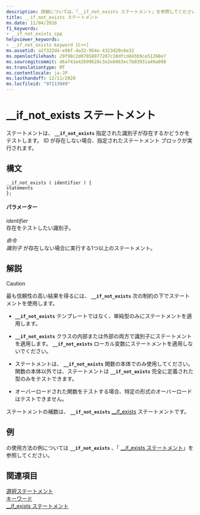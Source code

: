 ```yaml
---
description: 詳細については、「__if_not_exists ステートメント」を参照してください。
title: __if_not_exists ステートメント
ms.date: 11/04/2016
f1_keywords:
- __if_not_exists_cpp
helpviewer_keywords:
- __if_not_exists keyword [C++]
ms.assetid: a2f322d4-e96f-4a32-954e-4323d20c6e32
ms.openlocfilehash: 29f98c2d07858077207c10dfcdd45b9ce51268e7
ms.sourcegitcommit: d6af41e42699628c3e2e6063ec7b03931a49a098
ms.translationtype: MT
ms.contentlocale: ja-JP
ms.lasthandoff: 12/11/2020
ms.locfileid: "97113949"
---
```

# <a name="__if_not_exists-statement"></a>__if_not_exists ステートメント

ステートメントは、 **`__if_not_exists`** 指定された識別子が存在するかどうかをテストします。 ID が存在しない場合、指定されたステートメント ブロックが実行されます。

## <a name="syntax"></a>構文

```
__if_not_exists ( identifier ) {
statements
};
```

#### <a name="parameters"></a>パラメーター

*identifier*\
存在をテストしたい識別子。

*命令*\
*識別子* が存在しない場合に実行する1つ以上のステートメント。

## <a name="remarks"></a>解説

> [!CAUTION]
> 最も信頼性の高い結果を得るには、 **`__if_not_exists`** 次の制約の下でステートメントを使用します。

- **`__if_not_exists`** テンプレートではなく、単純型のみにステートメントを適用します。

- **`__if_not_exists`** クラスの内部または外部の両方で識別子にステートメントを適用します。 **`__if_not_exists`** ローカル変数にステートメントを適用しないでください。

- ステートメントは、 **`__if_not_exists`** 関数の本体でのみ使用してください。 関数の本体以外では、ステートメントは **`__if_not_exists`** 完全に定義された型のみをテストできます。

- オーバーロードされた関数をテストする場合、特定の形式のオーバーロードはテストできません。

ステートメントの補数は、 **`__if_not_exists`** [__if_exists](../cpp/if-exists-statement.md) ステートメントです。

## <a name="example"></a>例

の使用方法の例については **`__if_not_exists`** 、「 [__if_exists ステートメント](../cpp/if-exists-statement.md)」を参照してください。

## <a name="see-also"></a>関連項目

[選択ステートメント](../cpp/selection-statements-cpp.md)<br/>
[キーワード](../cpp/keywords-cpp.md)<br/>
[__if_exists ステートメント](../cpp/if-exists-statement.md)
